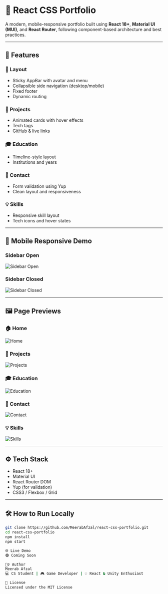 # 🎨 React CSS Portfolio

A modern, mobile-responsive portfolio built using **React 18+**, **Material UI (MUI)**, and **React Router**, following component-based architecture and best practices.

---

## 🚀 Features

### 🔹 Layout
- Sticky AppBar with avatar and menu
- Collapsible side navigation (desktop/mobile)
- Fixed footer
- Dynamic routing

### 💼 Projects
- Animated cards with hover effects
- Tech tags
- GitHub & live links

### 🎓 Education
- Timeline-style layout
- Institutions and years

### 📧 Contact
- Form validation using Yup
- Clean layout and responsiveness

### 💡 Skills
- Responsive skill layout
- Tech icons and hover states

---

## 📱 Mobile Responsive Demo

### Sidebar Open
![Sidebar Open](./public/assets/readme/sidebar-open.jpg)

### Sidebar Closed
![Sidebar Closed](./public/assets/readme/sidebar-closed.jpg)

---

## 🖼️ Page Previews

### 🏠 Home
![Home](./public/assets/readme/home.PNG)

### 💼 Projects
![Projects](./public/assets/readme/projects.PNG)

### 🎓 Education
![Education](./public/assets/readme/education.PNG)

### 📧 Contact
![Contact](./public/assets/readme/contact.PNG)

### 💡 Skills
![Skills](./public/assets/readme/skills.PNG)

---

## ⚙️ Tech Stack

- React 18+
- Material UI
- React Router DOM
- Yup (for validation)
- CSS3 / Flexbox / Grid

---

## 🛠 How to Run Locally

```bash
git clone https://github.com/MeerabAfzal/react-css-portfolio.git
cd react-css-portfolio
npm install
npm start

🌐 Live Demo
🟢 Coming Soon

🙋‍♀️ Author
Meerab Afzal
💻 CS Student | 🎮 Game Developer | 💡 React & Unity Enthusiast

📄 License
Licensed under the MIT License

